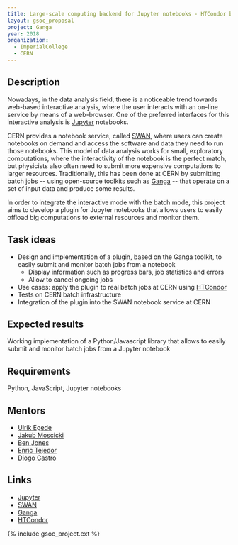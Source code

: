 ```yaml
---
title: Large-scale computing backend for Jupyter notebooks - HTCondor batch job submission and monitoring using the Ganga toolkit
layout: gsoc_proposal
project: Ganga
year: 2018
organization:
  - ImperialCollege
  - CERN
---
```


## Description

Nowadays, in the data analysis field, there is a noticeable trend towards web-based interactive analysis, where the user interacts with an on-line service by means of a web-browser. One of the preferred interfaces for this interactive analysis is [Jupyter](http://jupyter.org) notebooks.

CERN provides a notebook service, called [SWAN](http://swan.web.cern.ch), where users can create notebooks on demand and access the software and data they need to run those notebooks. This model of data analysis works for small, exploratory computations, where the interactivity of the notebook is the perfect match, but physicists also often need to submit more expensive computations to larger resources. Traditionally, this has been done at CERN by submitting batch jobs -- using open-source toolkits such as [Ganga](http://cern.ch/ganga) --  that operate on a set of input data and produce some results. 

In order to integrate the interactive mode with the batch mode, this project aims to develop a plugin for Jupyter notebooks that allows users to easily offload big computations to external resources and monitor them. 

## Task ideas
 * Design and implementation of a plugin, based on the Ganga toolkit, to easily submit and monitor batch jobs from a notebook
   * Display information such as progress bars, job statistics and errors
   * Allow to cancel ongoing jobs
 * Use cases: apply the plugin to real batch jobs at CERN using [HTCondor](http://research.cs.wisc.edu/htcondor)
 * Tests on CERN batch infrastructure
 * Integration of the plugin into the SWAN notebook service at CERN

## Expected results
Working implementation of a Python/Javascript library that allows to easily submit and monitor batch jobs from a Jupyter notebook

## Requirements
Python, JavaScript, Jupyter notebooks

## Mentors 
  * [Ulrik Egede](mailto:U.Egede@imperial.ac.uk)
  * [Jakub Moscicki](mailto:Jakub.Moscicki@cern.ch)
  * [Ben Jones](mailto:ben.dylan.jones@cern.ch)
  * [Enric Tejedor](mailto:etejedor@cern.ch)
  * [Diogo Castro](mailto:diogo.castro@cern.ch)

## Links
  * [Jupyter](http://jupyter.org)
  * [SWAN](http://swan.web.cern.ch) 
  * [Ganga](http://cern.ch/ganga)
  * [HTCondor](http://research.cs.wisc.edu/htcondor)
  

{% include gsoc_project.ext %}
